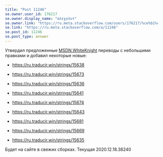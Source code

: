 ```yaml
---
title: "Post 11246"
se.owner.user_id: 176217
se.owner.display_name: "αλεχολυτ"
se.owner.link: "https://ru.meta.stackoverflow.com/users/176217/%ce%b1%ce%bb%ce%b5%cf%87%ce%bf%ce%bb%cf%85%cf%84"
se.link: "https://ru.meta.stackoverflow.com/a/11246"
se.post_id: 11246
se.post_type: answer
---
```

<p>Утвердил предложенные <a href="https://ru.stackoverflow.com/users/240512">MSDN.WhiteKnight</a> переводы с небольшими правками и добавил некоторые новые:</p>
<ul>
<li><p><a href="https://ru.traducir.win/strings/15638" rel="nofollow noreferrer">https://ru.traducir.win/strings/15638</a></p>
</li>
<li><p><a href="https://ru.traducir.win/strings/15673" rel="nofollow noreferrer">https://ru.traducir.win/strings/15673</a></p>
</li>
<li><p><a href="https://ru.traducir.win/strings/15636" rel="nofollow noreferrer">https://ru.traducir.win/strings/15636</a></p>
</li>
<li><p><a href="https://ru.traducir.win/strings/15641" rel="nofollow noreferrer">https://ru.traducir.win/strings/15641</a></p>
</li>
<li><p><a href="https://ru.traducir.win/strings/15674" rel="nofollow noreferrer">https://ru.traducir.win/strings/15674</a></p>
</li>
<li><p><a href="https://ru.traducir.win/strings/15643" rel="nofollow noreferrer">https://ru.traducir.win/strings/15643</a></p>
</li>
<li><p><a href="https://ru.traducir.win/strings/15681" rel="nofollow noreferrer">https://ru.traducir.win/strings/15681</a></p>
</li>
<li><p><a href="https://ru.traducir.win/strings/15669" rel="nofollow noreferrer">https://ru.traducir.win/strings/15669</a></p>
</li>
<li><p><a href="https://ru.traducir.win/strings/15635" rel="nofollow noreferrer">https://ru.traducir.win/strings/15635</a></p>
</li>
</ul>
<p>Будет на сайте в свежих сборках. Текущая 2020.12.18.38240</p>
